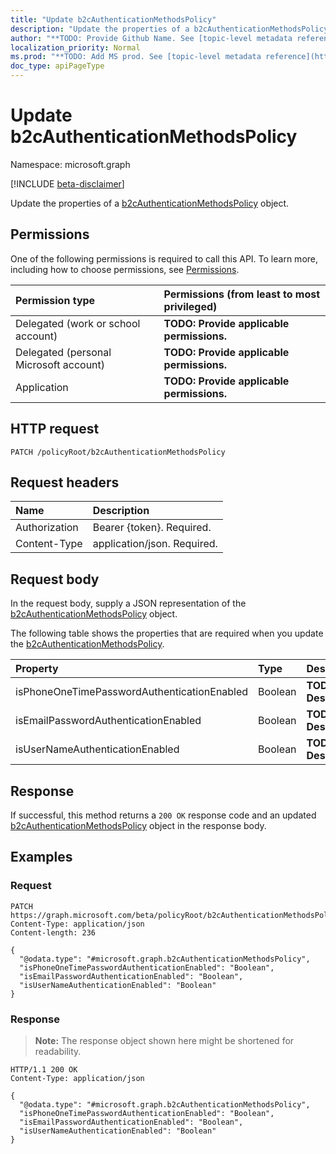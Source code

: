 ```yaml
---
title: "Update b2cAuthenticationMethodsPolicy"
description: "Update the properties of a b2cAuthenticationMethodsPolicy object."
author: "**TODO: Provide Github Name. See [topic-level metadata reference](https://msgo.azurewebsites.net/add/document/guidelines/metadata.html#topic-level-metadata)**"
localization_priority: Normal
ms.prod: "**TODO: Add MS prod. See [topic-level metadata reference](https://msgo.azurewebsites.net/add/document/guidelines/metadata.html#topic-level-metadata)**"
doc_type: apiPageType
---
```


# Update b2cAuthenticationMethodsPolicy
Namespace: microsoft.graph

[!INCLUDE [beta-disclaimer](../../includes/beta-disclaimer.md)]

Update the properties of a [b2cAuthenticationMethodsPolicy](../resources/b2cauthenticationmethodspolicy.md) object.

## Permissions
One of the following permissions is required to call this API. To learn more, including how to choose permissions, see [Permissions](/graph/permissions-reference).

|Permission type|Permissions (from least to most privileged)|
|:---|:---|
|Delegated (work or school account)|**TODO: Provide applicable permissions.**|
|Delegated (personal Microsoft account)|**TODO: Provide applicable permissions.**|
|Application|**TODO: Provide applicable permissions.**|

## HTTP request

<!-- {
  "blockType": "ignored"
}
-->
``` http
PATCH /policyRoot/b2cAuthenticationMethodsPolicy
```

## Request headers
|Name|Description|
|:---|:---|
|Authorization|Bearer {token}. Required.|
|Content-Type|application/json. Required.|

## Request body
In the request body, supply a JSON representation of the [b2cAuthenticationMethodsPolicy](../resources/b2cauthenticationmethodspolicy.md) object.

The following table shows the properties that are required when you update the [b2cAuthenticationMethodsPolicy](../resources/b2cauthenticationmethodspolicy.md).

|Property|Type|Description|
|:---|:---|:---|
|isPhoneOneTimePasswordAuthenticationEnabled|Boolean|**TODO: Add Description**|
|isEmailPasswordAuthenticationEnabled|Boolean|**TODO: Add Description**|
|isUserNameAuthenticationEnabled|Boolean|**TODO: Add Description**|



## Response

If successful, this method returns a `200 OK` response code and an updated [b2cAuthenticationMethodsPolicy](../resources/b2cauthenticationmethodspolicy.md) object in the response body.

## Examples

### Request
<!-- {
  "blockType": "request",
  "name": "update_b2cauthenticationmethodspolicy"
}
-->
``` http
PATCH https://graph.microsoft.com/beta/policyRoot/b2cAuthenticationMethodsPolicy
Content-Type: application/json
Content-length: 236

{
  "@odata.type": "#microsoft.graph.b2cAuthenticationMethodsPolicy",
  "isPhoneOneTimePasswordAuthenticationEnabled": "Boolean",
  "isEmailPasswordAuthenticationEnabled": "Boolean",
  "isUserNameAuthenticationEnabled": "Boolean"
}
```


### Response
>**Note:** The response object shown here might be shortened for readability.
<!-- {
  "blockType": "response",
  "truncated": true
}
-->
``` http
HTTP/1.1 200 OK
Content-Type: application/json

{
  "@odata.type": "#microsoft.graph.b2cAuthenticationMethodsPolicy",
  "isPhoneOneTimePasswordAuthenticationEnabled": "Boolean",
  "isEmailPasswordAuthenticationEnabled": "Boolean",
  "isUserNameAuthenticationEnabled": "Boolean"
}
```

